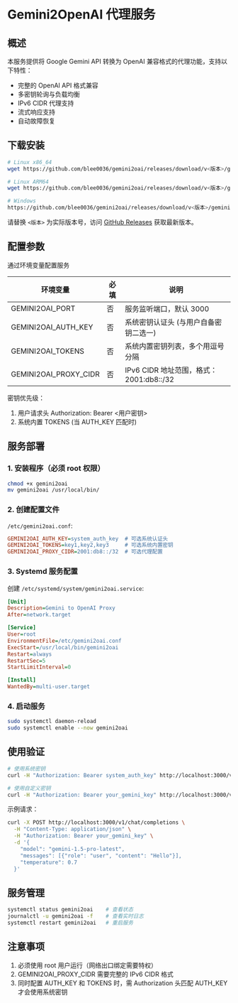 # Gemini2OpenAI 代理服务

## 概述

本服务提供将 Google Gemini API 转换为 OpenAI 兼容格式的代理功能，支持以下特性：

- 完整的 OpenAI API 格式兼容
- 多密钥轮询与负载均衡
- IPv6 CIDR 代理支持
- 流式响应支持
- 自动故障恢复

## 下载安装

```bash
# Linux x86_64
wget https://github.com/blee0036/gemini2oai/releases/download/v<版本>/gemini2oai-v<版本>-linux-amd64 -O gemini2oai

# Linux ARM64
wget https://github.com/blee0036/gemini2oai/releases/download/v<版本>/gemini2oai-v<版本>-linux-arm64 -O gemini2oai

# Windows
https://github.com/blee0036/gemini2oai/releases/download/v<版本>/gemini2oai-v<版本>-windows-amd64.exe
```

请替换 `<版本>` 为实际版本号，访问 [GitHub Releases](https://github.com/blee0036/gemini2oai/releases) 获取最新版本。

## 配置参数

通过环境变量配置服务

| 环境变量                  | 必填 | 说明                              |
|-----------------------|----|---------------------------------|
| GEMINI2OAI_PORT       | 否  | 服务监听端口，默认 3000                  |
| GEMINI2OAI_AUTH_KEY   | 否  | 系统密钥认证头 (与用户自备密钥二选一)            |
| GEMINI2OAI_TOKENS     | 否  | 系统内置密钥列表，多个用逗号分隔                |
| GEMINI2OAI_PROXY_CIDR | 否  | IPv6 CIDR 地址范围，格式：2001:db8::/32 |

密钥优先级：

1. 用户请求头 Authorization: Bearer <用户密钥>
2. 系统内置 TOKENS (当 AUTH_KEY 匹配时)

## 服务部署

### 1. 安装程序（必须 root 权限）

```bash
chmod +x gemini2oai
mv gemini2oai /usr/local/bin/
```

### 2. 创建配置文件

`/etc/gemini2oai.conf`:

```ini
GEMINI2OAI_AUTH_KEY=system_auth_key  # 可选系统认证头
GEMINI2OAI_TOKENS=key1,key2,key3     # 可选系统内置密钥
GEMINI2OAI_PROXY_CIDR=2001:db8::/32  # 可选代理配置
```

### 3. Systemd 服务配置

创建 `/etc/systemd/system/gemini2oai.service`:

```ini
[Unit]
Description=Gemini to OpenAI Proxy
After=network.target

[Service]
User=root
EnvironmentFile=/etc/gemini2oai.conf
ExecStart=/usr/local/bin/gemini2oai
Restart=always
RestartSec=5
StartLimitInterval=0

[Install]
WantedBy=multi-user.target
```

### 4. 启动服务

```bash
sudo systemctl daemon-reload
sudo systemctl enable --now gemini2oai
```

## 使用验证

```bash
# 使用系统密钥
curl -H "Authorization: Bearer system_auth_key" http://localhost:3000/v1/models

# 使用自定义密钥
curl -H "Authorization: Bearer your_gemini_key" http://localhost:3000/v1/models
```

示例请求：

```bash
curl -X POST http://localhost:3000/v1/chat/completions \
  -H "Content-Type: application/json" \
  -H "Authorization: Bearer your_gemini_key" \
  -d '{
    "model": "gemini-1.5-pro-latest",
    "messages": [{"role": "user", "content": "Hello"}],
    "temperature": 0.7
  }'
```

## 服务管理

```bash
systemctl status gemini2oai    # 查看状态
journalctl -u gemini2oai -f    # 查看实时日志
systemctl restart gemini2oai   # 重启服务
```

## 注意事项

1. 必须使用 root 用户运行（网络出口绑定需要特权）
2. GEMINI2OAI_PROXY_CIDR 需要完整的 IPv6 CIDR 格式
3. 同时配置 AUTH_KEY 和 TOKENS 时，需 Authorization 头匹配 AUTH_KEY 才会使用系统密钥